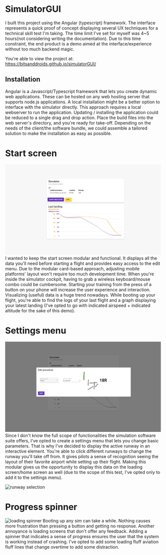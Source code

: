 # SimulatorGUI

I built this project using the Angular (typescript) framework. The interface represents a quick proof of concept displaying several UX techniques for a technical skill test I'm taking. The time limit I've set for myself was 4~5 hours(not considering writing the documentation). Due to this time constraint, the end product is a demo aimed at the interface/experience without too much backend magic.

You're able to view the project at:
https://bitsanddroids.github.io/simulatorGUI/

## Installation
Angular is a Javascript/Typescript framework that lets you create dynamic web applications. These can be hosted on any web hosting server that supports node.js applications. A local installation might be a better option to interface with the simulator directly. This approach requires a local webserver to run the application. Updating / installing the application could be reduced to a single drag and drop action. Place the build files into the web server's directory, and you're ready for take-off. Depending on the needs of the client/the software bundle, we could assemble a tailored solution to make the installation as easy as possible.

# Start screen
![start screen](https://github.com/BitsAndDroids/simulatorGUI/blob/main/src/assets/startScreen.jpg?raw=true)
I wanted to keep the start screen modular and functional. It displays all the data you'll need before starting a flight and provides easy access to the edit menu. Due to the modular card-based approach, adjusting mobile platforms' layout won't require too much development time. When you're inside the simulator cockpit, having to grab a wireless keyboard/mouse combo could be cumbersome. Starting your training from the press of a button on your phone will increase the user experience and interaction. Visualizing (useful) data is a huge trend nowadays. While booting up your flight, you're able to find the logs of your last flight and a graph displaying your latest landing (I've opted to go with indicated airspeed + indicated altitude for the sake of this demo).  

# Settings menu
![flight settings](https://github.com/BitsAndDroids/simulatorGUI/blob/main/src/assets/editFlightSettings.jpg?raw=true)
Since I don't know the full scope of functionalities the simulation software suite offers, I've opted to create a settings menu that lets you change basic parameters. That is why I've decided to display the active runway in an interactive element. You're able to click different runways to change the runway you'll take off from. It gives pilots a sense of recognition seeing the layout of their favorite airport while setting up their flight. Making this modular gives us the opportunity to display this data on the loading screen/home screen as well (due to the scope of this test, I've opted only to add it to the settings menu).

![runway selection](https://github.com/BitsAndDroids/simulatorGUI/blob/main/src/assets/runway.gif?raw=true)

# Progress spinner
![loading spinner](https://github.com/BitsAndDroids/simulatorGUI/blob/main/src/assets/spinner.gif?raw=true)
Booting up any sim can take a while. Nothing causes more frustration than pressing a button and getting no response. Another annoyance is loading screens that don't offer any feedback. Adding a spinner that indicates a sense of progress ensures the user that the system is working instead of crashing. I've opted to add some loading fluff aviation fluff lines that change overtime to add some distraction. 
